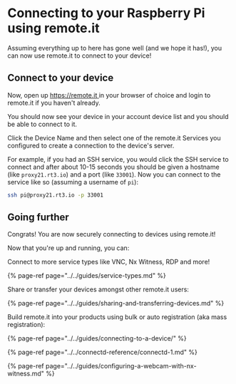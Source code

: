 # Connecting to your Raspberry Pi using remote.it

Assuming everything up to here has gone well \(and we hope it has!\), you can now use remote.it to connect to your device!

## Connect to your device

Now, open up [https://remote.it ](https://remote.it%20)in your browser of choice and login to remote.it if you haven't already.

You should now see your device in your account device list and you should be able to connect to it. 

Click the Device Name and then select one of the remote.it Services you configured to create a connection to the device's server.

For example, if you had an SSH service, you would click the SSH service to connect and after about 10-15 seconds you should be given a hostname \(like `proxy21.rt3.io`\) and a port \(like `33001`\). Now you can connect to the service like so \(assuming a username of `pi`\):

```bash
ssh pi@proxy21.rt3.io -p 33001
```

## Going further

Congrats! You are now securely connecting to devices using remote.it! 

Now that you're up and running, you can:

Connect to more service types like VNC, Nx Witness, RDP and more!

{% page-ref page="../../guides/service-types.md" %}

Share or transfer your devices amongst other remote.it users:

{% page-ref page="../../guides/sharing-and-transferring-devices.md" %}

Build remote.it into your products using bulk or auto registration \(aka mass registration\):

{% page-ref page="../../guides/connecting-to-a-device/" %}

{% page-ref page="../../connectd-reference/connectd-1.md" %}

{% page-ref page="../../guides/configuring-a-webcam-with-nx-witness.md" %}




